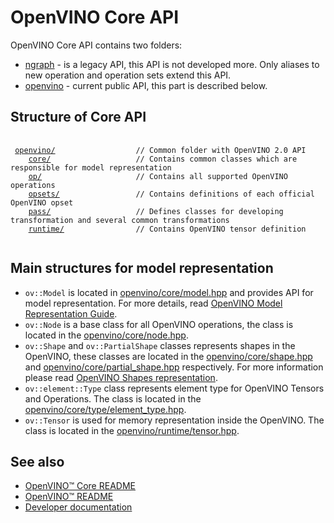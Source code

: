 # OpenVINO Core API

OpenVINO Core API contains two folders:
 * [ngraph](../include/ngraph/) - is a legacy API, this API is not developed more. Only aliases to new operation and operation sets extend this API.
 * [openvino](../include/openvino/) - current public API, this part is described below.

## Structure of Core API
<pre>
 <code>
 <a href="../include/openvino">openvino/</a>                  // Common folder with OpenVINO 2.0 API
    <a href="../include/openvino/core/">core/</a>                   // Contains common classes which are responsible for model representation
    <a href="../include/openvino/op/">op/</a>                     // Contains all supported OpenVINO operations
    <a href="../include/openvino/opsets/">opsets/</a>                 // Contains definitions of each official OpenVINO opset
    <a href="../include/openvino/pass/">pass/</a>                   // Defines classes for developing transformation and several common transformations
    <a href="../include/openvino/runtime/">runtime/</a>                // Contains OpenVINO tensor definition
 </code>
</pre>

## Main structures for model representation

* `ov::Model` is located in [openvino/core/model.hpp](../include/openvino/core/model.hpp) and provides API for model representation. For more details, read [OpenVINO Model Representation Guide](https://docs.openvino.ai/latest/openvino_docs_OV_UG_Model_Representation.html).
* `ov::Node` is a base class for all OpenVINO operations, the class is located in the [openvino/core/node.hpp](../include/openvino/core/node.hpp).
* `ov::Shape` and `ov::PartialShape` classes represents shapes in the OpenVINO, these classes are located in the [openvino/core/shape.hpp](../include/openvino/core/shape.hpp) and [openvino/core/partial_shape.hpp](../include/openvino/core/partial_shape.hpp) respectively. For more information please read [OpenVINO Shapes representation](./shape_propagation.md#openvino-shapes-representation).
* `ov::element::Type` class represents element type for OpenVINO Tensors and Operations. The class is located in the [openvino/core/type/element_type.hpp](../include/openvino/core/type/element_type.hpp).
* `ov::Tensor` is used for memory representation inside the OpenVINO. The class is located in the [openvino/runtime/tensor.hpp](../include/openvino/runtime/tensor.hpp).

## See also
 * [OpenVINO™ Core README](../README.md)
 * [OpenVINO™ README](../../../README.md)
 * [Developer documentation](../../../docs/dev/index.md)
